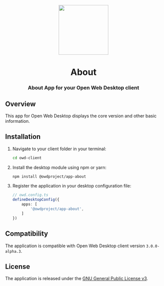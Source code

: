 <p align="center">
  <img width="160" height="160" src="https://avatars.githubusercontent.com/u/65117737?s=160&v=4" />
</p>
<h1 align="center">About</h1>
<h3 align="center">
  About App for your Open Web Desktop client
</h3>

## Overview

This app for Open Web Desktop displays the core version and other basic information.

## Installation

1.  Navigate to your client folder in your terminal:

    ```bash
    cd owd-client
    ```

2.  Install the desktop module using npm or yarn:

    ```bash
    npm install @owdproject/app-about
    ```

3.  Register the application in your desktop configuration file:

    ```typescript
    // owd.config.ts
    defineDesktopConfig({
        apps: [
            '@owdproject/app-about',
        ]
    })
    ```

## Compatibility

The application is compatible with Open Web Desktop client version `3.0.0-alpha.3`.

## License

The application is released under the [GNU General Public License v3](LICENSE).